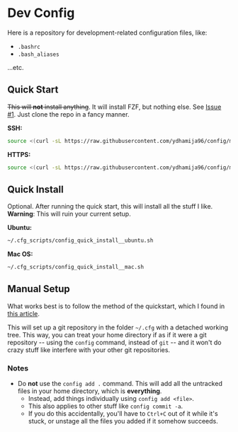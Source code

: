 # Dev Config

Here is a repository for development-related configuration files, like:

* `.bashrc`
* `.bash_aliases`

...etc.

## Quick Start

~~This will **not** install anything~~. It will install FZF, but nothing else. See [Issue #1](https://github.com/ydhamija96/config/issues/1). Just clone the repo in a fancy manner.

**SSH:**

```bash
source <(curl -sL https://raw.githubusercontent.com/ydhamija96/config/master/.cfg_scripts/config_quick_setup__ssh.sh)
```

**HTTPS:**

```bash
source <(curl -sL https://raw.githubusercontent.com/ydhamija96/config/master/.cfg_scripts/config_quick_setup__https.sh)
```

## Quick Install

Optional. After running the quick start, this will install all the stuff I like. **Warning**: This will ruin your current setup.

**Ubuntu:**

```bash
~/.cfg_scripts/config_quick_install__ubuntu.sh
```

**Mac OS:**

```bash
~/.cfg_scripts/config_quick_install__mac.sh
```

## Manual Setup

What works best is to follow the method of the quickstart, which I found in [this article](https://developer.atlassian.com/blog/2016/02/best-way-to-store-dotfiles-git-bare-repo/).

This will set up a git repository in the folder `~/.cfg` with a detached working tree. This way, you can treat your home directory if as if it were a git repository
-- using the `config` command, instead of `git` -- and it won't do crazy stuff like interfere with your other git repositories.

### Notes

- Do **not** use the `config add .` command. This will add all the untracked files in your home directory, which is **everything**.
    - Instead, add things individually using `config add <file>`.
    - This also applies to other stuff like `config commit -a`.
    - If you do this accidentally, you'll have to `Ctrl+C` out of it while it's stuck, or unstage all the files you added if it somehow succeeds.
